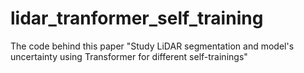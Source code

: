 # lidar_tranformer_self_training
The code behind this paper "Study LiDAR segmentation and  model's uncertainty using Transformer for different self-trainings"
